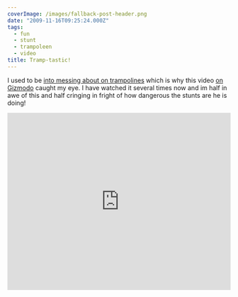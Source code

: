 ```yaml
---
coverImage: /images/fallback-post-header.png
date: "2009-11-16T09:25:24.000Z"
tags:
  - fun
  - stunt
  - trampoleen
  - video
title: Tramp-tastic!
---
```


I used to be [into messing about on trampolines](https://picasaweb.google.com/mike.cann/RandomMe#5046188492515494834) which is why this video [on Gizmodo](https://uk.gizmodo.com/) caught my eye. I have watched it several times now and im half in awe of this and half cringing in fright of how dangerous the stunts are he is doing!

<!-- more -->

<iframe width="100%" height="400" src="https://www.youtube.com/embed/_4s2H9cH7Sw" frameborder="0" allow="accelerometer; autoplay; clipboard-write; encrypted-media; gyroscope; picture-in-picture" allowfullscreen></iframe>
